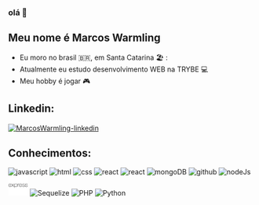 ###  olá 👋
## Meu nome é Marcos Warmling
- Eu moro no brasil :brazil:, em Santa Catarina 🏖️ :
- Atualmente eu estudo desenvolvimento WEB na TRYBE :computer:
- Meu hobby é jogar 🎮 

## Linkedin:
<a href="https://www.linkedin.com/in/marcos-henrique-warmling/" target="_blank">
<img align="center" alt="MarcosWarmling-linkedin" height="30" width="40" src="https://cdn.jsdelivr.net/npm/simple-icons@3.0.1/icons/linkedin.svg" style="max-width:100%;">
</a>

## Conhecimentos:
<img src="https://cdn.icon-icons.com/icons2/2108/PNG/512/javascript_icon_130900.png" alt="javascript" width="40" height="40" style="max-width:100%;"></img>
<img src="https://cdn.icon-icons.com/icons2/2415/PNG/512/html_original_wordmark_logo_icon_146478.png" alt="html" width="40" height="40" style="max-width:100%;"></img>
<img src="https://cdn.icon-icons.com/icons2/2107/PNG/512/file_type_css_icon_130661.png" alt="css" width="40" height="40" style="max-width:100%;"></img>
<img src="https://cdn.jsdelivr.net/gh/devicons/devicon/icons/react/react-original.svg" alt="react" width="40" height="40" style="max-width:100%;"></img>
<img src="https://cdn.jsdelivr.net/gh/devicons/devicon/icons/mysql/mysql-original-wordmark.svg" alt="react" width="40" height="40" style="max-width:100%;"></img>
<img src="https://infinapps.com/wp-content/uploads/2018/10/mongodb-logo.png" alt="mongoDB" width="40" height="40" style="max-width:100%;"></img>
<img src="https://cdn.icon-icons.com/icons2/936/PNG/512/github-logo_icon-icons.com_73546.png" alt="github" width="40" height="40" style="max-width:100%;"></img>
<img src="https://cdn-icons-png.flaticon.com/512/5968/5968322.png" alt="nodeJs" width="40" height="40" style="max-width:100%;"></img>
<img src="https://raw.githubusercontent.com/devicons/devicon/master/icons/express/express-original-wordmark.svg" alt="expressJs" width="40" height="40" style="max-width:100%;"></img>
<img src="https://symbols.getvecta.com/stencil_95/67_sequelize-icon.54c1e009e5.svg" alt="Sequelize" width="40" height="40" style="max-width:100%;"></img>
<img src="https://www.php.net/images/logos/new-php-logo.svg" alt="PHP" width="40" height="40" style="max-width:100%;"></img>
<img src="https://img.icons8.com/color/344/python--v1.png" alt="Python" width="40" height="40" style="max-width:100%;"></img>


